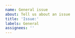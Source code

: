 ```yaml
---
name: General issue
about: Tell us about an issue
title: 'Issue:'
labels: General
assignees: ''
---
```

